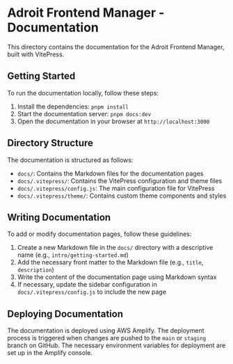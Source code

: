 # Adroit Frontend Manager - Documentation

This directory contains the documentation for the Adroit Frontend Manager, built with VitePress.

## Getting Started

To run the documentation locally, follow these steps:

1. Install the dependencies: `pnpm install`
2. Start the documentation server: `pnpm docs:dev`
3. Open the documentation in your browser at `http://localhost:3000`

## Directory Structure

The documentation is structured as follows:

- `docs/`: Contains the Markdown files for the documentation pages
- `docs/.vitepress/`: Contains the VitePress configuration and theme files
- `docs/.vitepress/config.js`: The main configuration file for VitePress
- `docs/.vitepress/theme/`: Contains custom theme components and styles

## Writing Documentation

To add or modify documentation pages, follow these guidelines:

1. Create a new Markdown file in the `docs/` directory with a descriptive name (e.g., `intro/getting-started.md`)
2. Add the necessary front matter to the Markdown file (e.g., `title`, `description`)
3. Write the content of the documentation page using Markdown syntax
4. If necessary, update the sidebar configuration in `docs/.vitepress/config.js` to include the new page

## Deploying Documentation

The documentation is deployed using AWS Amplify. The deployment process is triggered when changes are pushed to the `main` or `staging` branch on GitHub. The necessary environment variables for deployment are set up in the Amplify console.